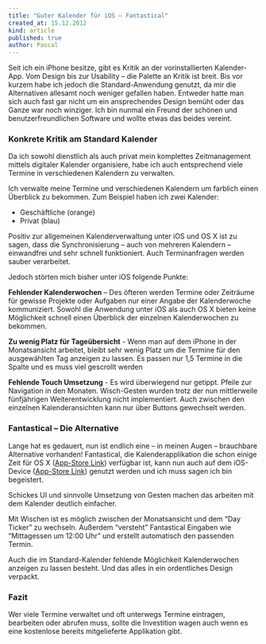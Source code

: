 ```yaml
---
title: "Guter Kalender für iOS – Fantastical"
created_at: 15.12.2012
kind: article
published: true
author: Pascal
---
```

Seit ich ein iPhone besitze, gibt es Kritik an der vorinstallierten Kalender-App. Vom Design bis zur Usability – die Palette an Kritik ist breit. Bis vor kurzem habe ich jedoch die Standard-Anwendung genutzt, da mir die Alternativen allesamt noch weniger gefallen haben. Entweder hatte man sich auch fast gar nicht um ein ansprechendes Design bemüht oder das Ganze war noch winziger. Ich bin nunmal ein Freund der schönen und benutzerfreundlichen Software und wollte etwas das beides vereint.

<!-- more -->

### Konkrete Kritik am Standard Kalender

Da ich sowohl dienstlich als auch privat mein komplettes Zeitmanagement mittels digitaler Kalender organisiere, habe ich auch entsprechend viele Termine in verschiedenen Kalendern zu verwalten.

Ich verwalte meine Termine und verschiedenen Kalendern um farblich einen Überblick zu bekommen. Zum Beispiel haben ich zwei Kalender:

- Geschäftliche (orange)
- Privat (blau)

Positiv zur allgemeinen Kalenderverwaltung unter iOS und OS X ist zu sagen, dass die Synchronisierung – auch von mehreren Kalendern – einwandfrei und sehr schnell funktioniert. Auch Terminanfragen werden sauber verarbeitet.

Jedoch störten mich bisher unter iOS folgende Punkte:

**Fehlender Kalenderwochen** – Des öfteren werden Termine oder Zeiträume für gewisse Projekte oder Aufgaben nur einer Angabe der Kalenderwoche kommuniziert. Sowohl die Anwendung unter iOS als auch OS X bieten keine Möglichkeit schnell einen Überblick der einzelnen Kalenderwochen zu bekommen.

**Zu wenig Platz für Tageübersicht** - Wenn man auf dem iPhone in der Monatsansicht arbeitet, bleibt sehr wenig Platz um die Termine für den ausgewählten Tag anzeigen zu lassen. Es passen nur 1,5 Termine in die Spalte und es muss viel gescrollt werden

**Fehlende Touch Umsetzung** - Es wird überwiegend nur getippt. Pfeile zur Navigation in den Monaten. Wisch-Gesten wurden trotz der nun mittlerweile fünfjährigen Weiterentwicklung nicht implementiert. Auch zwischen den einzelnen Kalenderansichten kann nur über Buttons gewechselt werden.

### Fantastical – Die Alternative

Lange hat es gedauert, nun ist endlich eine – in meinen Augen – brauchbare Alternative vorhanden! Fantastical, die Kalenderapplikation die schon einige Zeit für OS X ([App-Store Link](https://itunes.apple.com/de/app/fantastical/id435003921?mt=12 )) verfügbar ist, kann nun auch auf dem iOS-Device ([App-Store Link](https://itunes.apple.com/de/app/fantastical/id575647534?mt=8&affId=1529572 )) genutzt werden und ich muss sagen ich bin begeistert.

Schickes UI und sinnvolle Umsetzung von Gesten machen das arbeiten mit dem Kalender deutlich einfacher.

Mit Wischen ist es möglich zwischen der Monatsansicht und dem “Day Ticker” zu wechseln. Außerdem “versteht” Fantastical Eingaben wie “Mittagessen um 12:00 Uhr” und erstellt automatisch den passenden Termin.

Auch die im Standard-Kalender fehlende Möglichkeit Kalenderwochen anzeigen zu lassen besteht. Und das alles in ein ordentliches Design verpackt.

### Fazit

Wer viele Termine verwaltet und oft unterwegs Termine eintragen, bearbeiten oder abrufen muss, sollte die Investition wagen auch wenn es eine kostenlose bereits mitgelieferte Applikation gibt.